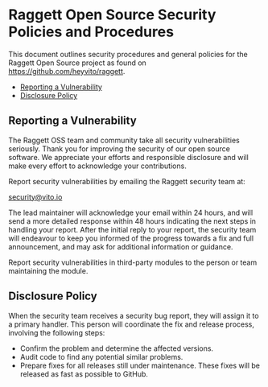 # Raggett Open Source Security Policies and Procedures

This document outlines security procedures and general policies for the Raggett Open Source project as found on https://github.com/heyvito/raggett.

  * [Reporting a Vulnerability](#reporting-a-vulnerability)
  * [Disclosure Policy](#disclosure-policy)

## Reporting a Vulnerability

The Raggett OSS team and community take all security vulnerabilities seriously. Thank you for improving the security of our open source software. We appreciate your efforts and responsible disclosure and will make every effort to acknowledge your contributions.

Report security vulnerabilities by emailing the Raggett security team at:

security@vito.io

The lead maintainer will acknowledge your email within 24 hours, and will send a more detailed response within 48 hours indicating the next steps in handling your report. After the initial reply to your report, the security team will endeavour to keep you informed of the progress towards a fix and full announcement, and may ask for additional information or guidance.

Report security vulnerabilities in third-party modules to the person or team maintaining the module.

## Disclosure Policy

When the security team receives a security bug report, they will assign it to a primary handler. This person will coordinate the fix and release process, involving the following steps:

  * Confirm the problem and determine the affected versions.
  * Audit code to find any potential similar problems.
  * Prepare fixes for all releases still under maintenance. These fixes
  will be released as fast as possible to GitHub.
